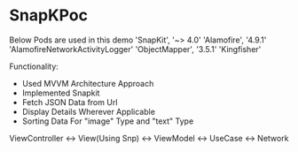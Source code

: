# SnapKPoc

Below Pods are used in this demo
'SnapKit', '~> 4.0'
'Alamofire', '4.9.1'
'AlamofireNetworkActivityLogger'
'ObjectMapper', '3.5.1'
'Kingfisher'

Functionality: 
- Used MVVM Architecture Approach
- Implemented Snapkit
- Fetch JSON Data from Url
- Display Details Wherever Applicable
- Sorting Data For "image" Type and "text" Type


ViewController <-> View(Using Snp) <-> ViewModel <-> UseCase <-> Network 
